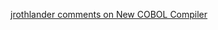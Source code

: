 
[jrothlander comments on New COBOL Compiler](https://old.reddit.com/r/computerscience/comments/tz9bxt/new_cobol_compiler/i90zvlc?context=3)

